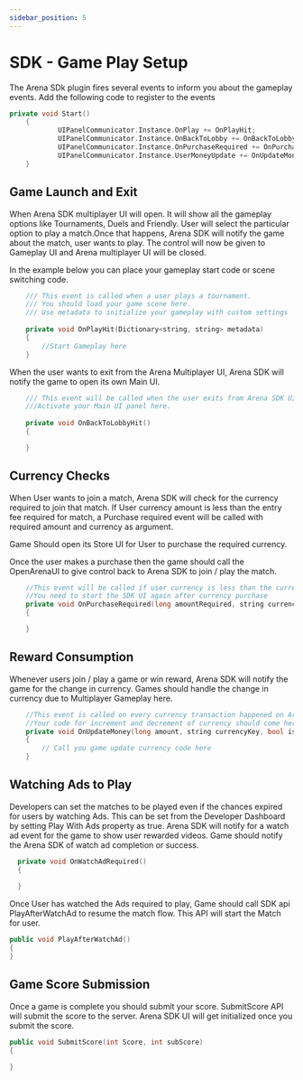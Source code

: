 ```yaml
---
sidebar_position: 5
---
```


# SDK - Game Play Setup

The Arena SDk plugin fires several events to inform you about the gameplay events. Add the following code to register to the events

```cpp
private void Start()
    {
            UIPanelCommunicator.Instance.OnPlay += OnPlayHit;
            UIPanelCommunicator.Instance.OnBackToLobby += OnBackToLobbyHit;
            UIPanelCommunicator.Instance.OnPurchaseRequired += OnPurchaseRequired;
            UIPanelCommunicator.Instance.UserMoneyUpdate += OnUpdateMoney;
    }
```

## Game Launch and Exit 

When Arena SDK multiplayer UI will open. It will show all the gameplay options like Tournaments, Duels and Friendly. User will select the particular option to play a match.Once that happens, Arena SDK will notify the game about the match, user wants to play. The control will now be given to Gameplay UI and Arena multiplayer UI will be closed.

In the example below you can place your gameplay start code or scene switching code.

```cpp
    /// This event is called when a user plays a tournament. 
    /// You should load your game scene here.
    /// Use metadata to initialize your gameplay with custom settings
 	
    private void OnPlayHit(Dictionary<string, string> metadata)
    {
	    //Start Gameplay here
    }
```



When the user wants to exit from the Arena Multiplayer UI, Arena SDK will notify the game to open its own Main UI.

```cpp
    /// This event will be called when the user exits from Arena SDK UI. 
    ///Activate your Main UI panel here.
    
    private void OnBackToLobbyHit()
    {

    }
```

## Currency Checks 

When User wants to join a match, Arena SDK will check for the currency required to join that match. If User currency amount is less than the entry fee required for match, a Purchase required event will be called with required amount and currency as argument.

Game Should open its Store UI for User to purchase the required currency.

Once the user makes a purchase then the game should call the OpenArenaUI to give control back to Arena SDK to join / play the match.

```cpp
    //This event will be called if user currency is less than the currency required by user to play tournament
    //You need to start the SDK UI again after currency purchase
    private void OnPurchaseRequired(long amountRequired, string currencyKey)
    {

    }
```

## Reward Consumption

Whenever users join / play a game or win reward, Arena SDK will notify the game for the change in currency. Games should handle the change in currency due to Multiplayer Gameplay here.

```cpp
    //This event is called on every currency transaction happened on Arena Server.
    //Your code for increment and decrement of currency should come here. 
    private void OnUpdateMoney(long amount, string currencyKey, bool isIncrease)
    {
        // Call you game update currency code here
    }
```

## Watching Ads to Play

Developers can set the matches to be played even if the chances expired for users by watching Ads. This can be set from the Developer Dashboard by setting Play With Ads property as true. Arena SDK will notify for a watch ad event for the game to show user rewarded videos. Game should notify the Arena SDK of watch ad completion or success.

  ```cpp  
    private void OnWatchAdRequired()
    {
        
    }
```

Once User has watched the Ads required to play, Game should call SDK api PlayAfterWatchAd to resume the match flow. This API will start the Match for user.

```cpp
public void PlayAfterWatchAd()
{
}
```

## Game Score Submission

Once a game is complete you should submit your score. SubmitScore API will submit the score to the server. Arena SDK UI will get initialized once you submit the score.

```cpp
public void SubmitScore(int Score, int subScore)
{
           
}

```
